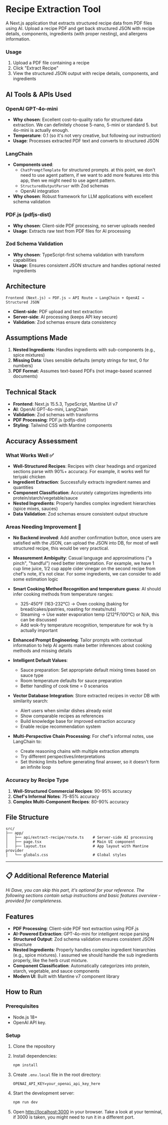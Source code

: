 # Recipe Extraction Tool

A Next.js application that extracts structured recipe data from PDF files using AI. Upload a recipe PDF and get back structured JSON with recipe details, components, ingredients (with proper nesting), and allergens information.

### Usage
1. Upload a PDF file containing a recipe
2. Click "Extract Recipe" 
3. View the structured JSON output with recipe details, components, and ingredients

## AI Tools & APIs Used

### OpenAI GPT-4o-mini
- **Why chosen**: Excellent cost-to-quality ratio for structured data extraction. We can definitely choose 5-nano, 5-mini or standard 5. but 4o-mini is actually enough.
- **Temperature**: 0.1 (so it's not very creative, but following our instruction)
- **Usage**: Processes extracted PDF text and converts to structured JSON

### LangChain
- **Components used**: 
  - `ChatPromptTemplate` for structured prompts. at this point, we don't need to use agent pattern, if we want to add more features into this app, then we might need to use agent pattern.
  - `StructuredOutputParser` with Zod schemas
  - OpenAI integration
- **Why chosen**: Robust framework for LLM applications with excellent schema validation

### PDF.js (pdfjs-dist)
- **Why chosen**: Client-side PDF processing, no server uploads needed
- **Usage**: Extracts raw text from PDF files for AI processing

### Zod Schema Validation
- **Why chosen**: TypeScript-first schema validation with transform capabilities
- **Usage**: Ensures consistent JSON structure and handles optional nested ingredients

## Architecture

```
Frontend (Next.js) → PDF.js → API Route → LangChain + OpenAI → Structured JSON
```

- **Client-side**: PDF upload and text extraction
- **Server-side**: AI processing (keeps API key secure)
- **Validation**: Zod schemas ensure data consistency

## Assumptions Made

1. **Nested Ingredients**: Handles ingredients with sub-components (e.g., spice mixtures)
2. **Missing Data**: Uses sensible defaults (empty strings for text, 0 for numbers)
3. **PDF Format**: Assumes text-based PDFs (not image-based scanned documents)

## Technical Stack

- **Frontend**: Next.js 15.5.3, TypeScript, Mantine UI v7
- **AI**: OpenAI GPT-4o-mini, LangChain
- **Validation**: Zod schemas with transforms
- **PDF Processing**: PDF.js (pdfjs-dist)
- **Styling**: Tailwind CSS with Mantine components


## Accuracy Assessment

### What Works Well ✅

- **Well-Structured Recipes**: Recipes with clear headings and organized sections parse with 90%+ accuracy. For example, it works well for teriyaki chicken
- **Ingredient Extraction**: Successfully extracts ingredient names and quantities
- **Component Classification**: Accurately categorizes ingredients into protein/starch/vegetable/sauce
- **Nested Ingredients**: Properly handles complex ingredient hierarchies (spice mixes, sauces)
- **Data Validation**: Zod schemas ensure consistent output structure

### Areas Needing Improvement 🔧

- **No Backend involved**: Add another confirmation button, once users are satisfied with the JSON, can upload the JSON into DB, for most of well structured recipe, this would be very practical.

- **Measurement Ambiguity**: Casual language and approximations ("a pinch", "handful") need better interpretation. For example, we have 1 cup lime juice, 1/2 cup apple cider vinegar on the second recipe from chef's note, it's not clear. For some ingredients, we can consider to add some estimation logic

- **Smart Cooking Method Recognition and temperature guess**: AI should infer cooking methods from temperature ranges:
  - 325-450°F (163-232°C) → Oven cooking (baking for bread/cakes/pastries, roasting for meats/nuts)
  - Steaming → Use water evaporation temp (212°F/100°C) or N/A, this can be discussed
  - Add wok-fry temperature recognition, temperature for wok fry is actually important

- **Enhanced Prompt Engineering**: Tailor prompts with contextual information to help AI agents make better inferences about cooking methods and missing details

- **Intelligent Default Values**: 
  - Sauce preparation: Set appropriate default mixing times based on sauce type
  - Room temperature defaults for sauce preparation
  - Better handling of cook time = 0 scenarios

- **Vector Database Integration**: Store extracted recipes in vector DB with similarity search:
  - Alert users when similar dishes already exist
  - Show comparable recipes as references
  - Build knowledge base for improved extraction accuracy
  - Enable recipe recommendation system

- **Multi-Perspective Chain Processing**: For chef's informal notes, use LangChain to:
  - Create reasoning chains with multiple extraction attempts
  - Try different perspectives/interpretations
  - Set thinking limits before generating final answer, so it doesn't form an infinite loop




### Accuracy by Recipe Type

1. **Well-Structured Commercial Recipes**: 90-95% accuracy
2. **Chef's Informal Notes**: 75-85% accuracy  
3. **Complex Multi-Component Recipes**: 80-90% accuracy


## File Structure

```
src/
├── app/
│   ├── api/extract-recipe/route.ts    # Server-side AI processing
│   ├── page.tsx                       # Main UI component
│   ├── layout.tsx                     # App layout with Mantine provider
│   └── globals.css                    # Global styles
```



---
## 📋 Additional Reference Material  
*Hi Dave, you can skip this part, it's optional for your reference. The following sections contain setup instructions and basic features overview - provided for completeness.*

## Features

- **PDF Processing**: Client-side PDF text extraction using PDF.js
- **AI-Powered Extraction**: GPT-4o-mini for intelligent recipe parsing
- **Structured Output**: Zod schema validation ensures consistent JSON structure
- **Nested Ingredients**: Properly handles complex ingredient hierarchies (e.g., spice mixtures). I assumed we should handle the sub ingredients properly, like the herb crust mixture.
- **Component Classification**: Automatically categorizes into protein, starch, vegetable, and sauce components
- **Modern UI**: Built with Mantine v7 component library

## How to Run

### Prerequisites
- Node.js 18+ 
- OpenAI API key.

### Setup
1. Clone the repository
2. Install dependencies:
   ```bash
   npm install
   ```

3. Create `.env.local` file in the root directory:
   ```
   OPENAI_API_KEY=your_openai_api_key_here
   ```

4. Start the development server:
   ```bash
   npm run dev
   ```

5. Open [http://localhost:3000](http://localhost:3000) in your browser. Take a look at your terminal, if 3000 is taken, you might need to run it in a different port.
